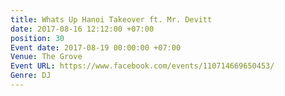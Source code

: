 ```yaml
---
title: Whats Up Hanoi Takeover ft. Mr. Devitt
date: 2017-08-16 12:12:00 +07:00
position: 30
Event date: 2017-08-19 00:00:00 +07:00
Venue: The Grove
Event URL: https://www.facebook.com/events/110714669650453/
Genre: DJ
---
```


